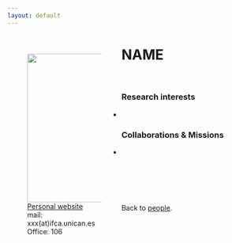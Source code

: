 ```yaml
---
layout: default
---
```




<p style="float: left; width: 30%; margin:40px"><img src="{{site.url}}/assets/imgs/People/name.jpg" style="width:224px;height:300px;"> <a href="[https://](https://es.linkedin.com/in/patricio-vielva-54049a18)">Personal website</a> <br> mail: xxx(at)ifca.unican.es <br> Office: 106</p>

# NAME



<br>


### Research interests

-


### Collaborations & Missions

- 


<br>
<br>
<br>
<br>

Back to [people]({{site.url}}/people).
